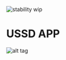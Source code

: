 ![stability wip](https://img.shields.io/badge/stability-work_in_progress-lightgrey.svg "stability wip")

# USSD APP

![alt tag](https://github.com/rafmme/BANKS-USSD-CODE/blob/master/sample/app-screenshot.jpg "App Sample UI")